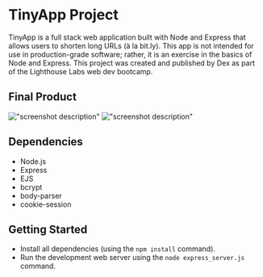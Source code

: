 # TinyApp Project

TinyApp is a full stack web application built with Node and Express that allows users to shorten long URLs (à la bit.ly). This app is not intended for use in production-grade software; rather, it is an exercise in the basics of Node and Express. This project was created and published by Dex as part of the Lighthouse Labs web dev bootcamp.

## Final Product

!["screenshot description"](#)
!["screenshot description"](#)

## Dependencies

- Node.js
- Express
- EJS
- bcrypt
- body-parser
- cookie-session


## Getting Started

- Install all dependencies (using the `npm install` command).
- Run the development web server using the `node express_server.js` command.